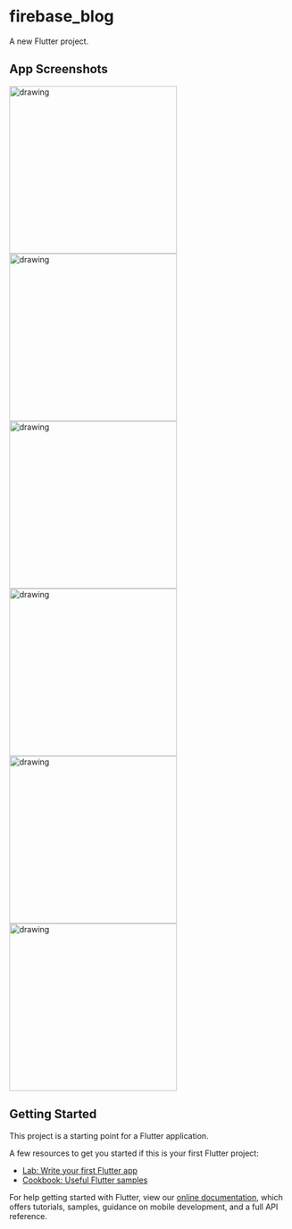 # firebase_blog

A new Flutter project.

## App Screenshots

<img src="https://raw.githubusercontent.com/MovingMelody/Firebase-ChatOfBytes/main/screenshots/1.jpg" alt="drawing" width="300"/>
<img src="https://raw.githubusercontent.com/MovingMelody/Firebase-ChatOfBytes/main/screenshots/4.jpg" alt="drawing" width="300"/>
<img src="https://raw.githubusercontent.com/MovingMelody/Firebase-ChatOfBytes/main/screenshots/2.jpg" alt="drawing" width="300"/>
<img src="https://raw.githubusercontent.com/MovingMelody/Firebase-ChatOfBytes/main/screenshots/3.jpg" alt="drawing" width="300"/>
<img src="https://raw.githubusercontent.com/MovingMelody/Firebase-ChatOfBytes/main/screenshots/5.jpg" alt="drawing" width="300"/>
<img src="https://raw.githubusercontent.com/MovingMelody/Firebase-ChatOfBytes/main/screenshots/6.jpg" alt="drawing" width="300"/>


## Getting Started

This project is a starting point for a Flutter application.

A few resources to get you started if this is your first Flutter project:

- [Lab: Write your first Flutter app](https://flutter.dev/docs/get-started/codelab)
- [Cookbook: Useful Flutter samples](https://flutter.dev/docs/cookbook)

For help getting started with Flutter, view our
[online documentation](https://flutter.dev/docs), which offers tutorials,
samples, guidance on mobile development, and a full API reference.
